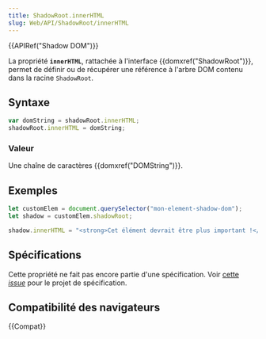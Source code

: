 ```yaml
---
title: ShadowRoot.innerHTML
slug: Web/API/ShadowRoot/innerHTML
---
```


{{APIRef("Shadow DOM")}}

La propriété **`innerHTML`**, rattachée à l'interface {{domxref("ShadowRoot")}}, permet de définir ou de récupérer une référence à l'arbre DOM contenu dans la racine `ShadowRoot`.

## Syntaxe

```js
var domString = shadowRoot.innerHTML;
shadowRoot.innerHTML = domString;
```

### Valeur

Une chaîne de caractères {{domxref("DOMString")}}.

## Exemples

```js
let customElem = document.querySelector("mon-element-shadow-dom");
let shadow = customElem.shadowRoot;

shadow.innerHTML = "<strong>Cet élément devrait être plus important !</strong>";
```

## Spécifications

Cette propriété ne fait pas encore partie d'une spécification. Voir [cette _issue_](https://github.com/w3c/DOM-Parsing/issues/21) pour le projet de spécification.

## Compatibilité des navigateurs

{{Compat}}
